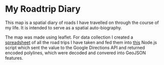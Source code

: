 # My Roadtrip Diary
This map is a spatial diary of roads I have travelled on through the course of my life. It is intended to serve as a spatial auto-biography.

The map was made using leaflet. For data collection I created a [spreadsheet](https://github.com/DevinLeeBartley/roadtripData/blob/master/trips.csv) of all the road trips I have taken and fed them into [this](https://github.com/DevinLeeBartley/roadtripData) Node.js script which sent the value to the Google Directions API and returned encoded polylines, which were decoded and convered into GeoJSON features.

